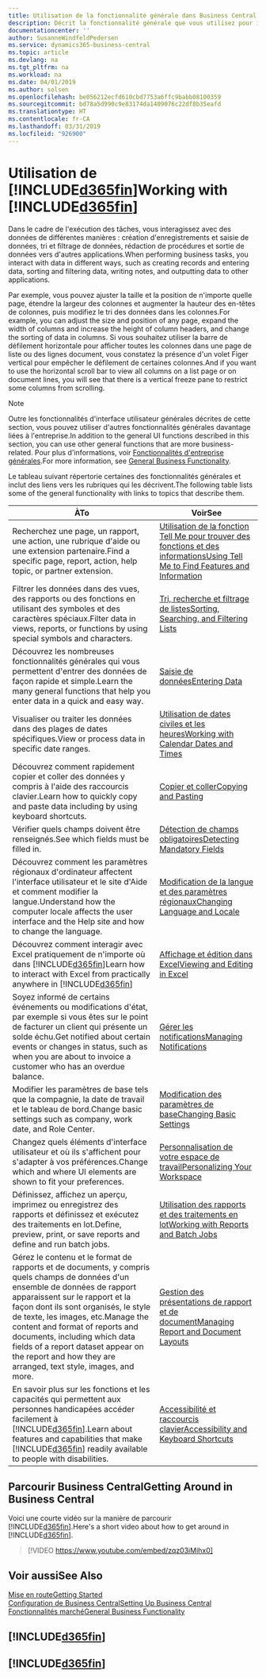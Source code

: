 ```yaml
---
title: Utilisation de la fonctionnalité générale dans Business Central | Microsoft Docs
description: Décrit la fonctionnalité générale que vous utilisez pour interagir avec des données dans Business Central, par exemple entrer les valeurs, trier les données, et modifier les vues.
documentationcenter: ''
author: SusanneWindfeldPedersen
ms.service: dynamics365-business-central
ms.topic: article
ms.devlang: na
ms.tgt_pltfrm: na
ms.workload: na
ms.date: 04/01/2019
ms.author: solsen
ms.openlocfilehash: be056212ecfd610cbd7753a6ffc9babb08100359
ms.sourcegitcommit: bd78a5d990c9e83174da1409076c22df8b35eafd
ms.translationtype: HT
ms.contentlocale: fr-CA
ms.lasthandoff: 03/31/2019
ms.locfileid: "926900"
---
```

# <a name="working-with-included365finincludesd365finmdmd"></a><span data-ttu-id="8ede2-103">Utilisation de [!INCLUDE[d365fin](includes/d365fin_md.md)]</span><span class="sxs-lookup"><span data-stu-id="8ede2-103">Working with [!INCLUDE[d365fin](includes/d365fin_md.md)]</span></span>
<span data-ttu-id="8ede2-104">Dans le cadre de l'exécution des tâches, vous interagissez avec des données de différentes manières : création d'enregistrements et saisie de données, tri et filtrage de données, rédaction de procédures et sortie de données vers d'autres applications.</span><span class="sxs-lookup"><span data-stu-id="8ede2-104">When performing business tasks, you interact with data in different ways, such as creating records and entering data, sorting and filtering data, writing notes, and outputting data to other applications.</span></span>

<span data-ttu-id="8ede2-105">Par exemple, vous pouvez ajuster la taille et la position de n'importe quelle page, étendre la largeur des colonnes et augmenter la hauteur des en-têtes de colonnes, puis modifiez le tri des données dans les colonnes.</span><span class="sxs-lookup"><span data-stu-id="8ede2-105">For example, you can adjust the size and position of any page, expand the width of columns and increase the height of column headers, and change the sorting of data in columns.</span></span> <span data-ttu-id="8ede2-106">Si vous souhaitez utiliser la barre de défilement horizontale pour afficher toutes les colonnes dans une page de liste ou des lignes document, vous constatez la présence d'un volet Figer vertical pour empêcher le défilement de certaines colonnes.</span><span class="sxs-lookup"><span data-stu-id="8ede2-106">And if you want to use the horizontal scroll bar to view all columns on a list page or on document lines, you will see that there is a vertical freeze pane to restrict some columns from scrolling.</span></span>

> [!NOTE]
> <span data-ttu-id="8ede2-107">Outre les fonctionnalités d'interface utilisateur générales décrites de cette section, vous pouvez utiliser d'autres fonctionnalités générales davantage liées à l'entreprise.</span><span class="sxs-lookup"><span data-stu-id="8ede2-107">In addition to the general UI functions described in this section, you can use other general functions that are more business-related.</span></span> <span data-ttu-id="8ede2-108">Pour plus d'informations, voir [Fonctionnalités d'entreprise générales](ui-across-business-areas.md).</span><span class="sxs-lookup"><span data-stu-id="8ede2-108">For more information, see [General Business Functionality](ui-across-business-areas.md).</span></span>

<span data-ttu-id="8ede2-109">Le tableau suivant répertorie certaines des fonctionnalités générales et inclut des liens vers les rubriques qui les décrivent.</span><span class="sxs-lookup"><span data-stu-id="8ede2-109">The following table lists some of the general functionality with links to topics that describe them.</span></span>

| <span data-ttu-id="8ede2-110">À</span><span class="sxs-lookup"><span data-stu-id="8ede2-110">To</span></span> | <span data-ttu-id="8ede2-111">Voir</span><span class="sxs-lookup"><span data-stu-id="8ede2-111">See</span></span> |
| --- | --- |
| <span data-ttu-id="8ede2-112">Recherchez une page, un rapport, une action, une rubrique d'aide ou une extension partenaire.</span><span class="sxs-lookup"><span data-stu-id="8ede2-112">Find a specific page, report, action, help topic, or partner extension.</span></span> |[<span data-ttu-id="8ede2-113">Utilisation de la fonction Tell Me pour trouver des fonctions et des informations</span><span class="sxs-lookup"><span data-stu-id="8ede2-113">Using Tell Me to Find Features and Information</span></span>](ui-search.md) |
| <span data-ttu-id="8ede2-114">Filtrer les données dans des vues, des rapports ou des fonctions en utilisant des symboles et des caractères spéciaux.</span><span class="sxs-lookup"><span data-stu-id="8ede2-114">Filter data in views, reports, or functions by using special symbols and characters.</span></span> |[<span data-ttu-id="8ede2-115">Tri, recherche et filtrage de listes</span><span class="sxs-lookup"><span data-stu-id="8ede2-115">Sorting, Searching, and Filtering Lists</span></span>](ui-enter-criteria-filters.md) |
|<span data-ttu-id="8ede2-116">Découvrez les nombreuses fonctionnalités générales qui vous permettent d'entrer des données de façon rapide et simple.</span><span class="sxs-lookup"><span data-stu-id="8ede2-116">Learn the many general functions that help you enter data in a quick and easy way.</span></span>|[<span data-ttu-id="8ede2-117">Saisie de données</span><span class="sxs-lookup"><span data-stu-id="8ede2-117">Entering Data</span></span>](ui-enter-data.md)|
| <span data-ttu-id="8ede2-118">Visualiser ou traiter les données dans des plages de dates spécifiques.</span><span class="sxs-lookup"><span data-stu-id="8ede2-118">View or process data in specific date ranges.</span></span> |[<span data-ttu-id="8ede2-119">Utilisation de dates civiles et les heures</span><span class="sxs-lookup"><span data-stu-id="8ede2-119">Working with Calendar Dates and Times</span></span>](ui-enter-date-ranges.md) |
|<span data-ttu-id="8ede2-120">Découvrez comment rapidement copier et coller des données y compris à l'aide des raccourcis clavier.</span><span class="sxs-lookup"><span data-stu-id="8ede2-120">Learn how to quickly copy and paste data including by using keyboard shortcuts.</span></span>|[<span data-ttu-id="8ede2-121">Copier et coller</span><span class="sxs-lookup"><span data-stu-id="8ede2-121">Copying and Pasting</span></span>](ui-copy-paste.md)|
| <span data-ttu-id="8ede2-122">Vérifier quels champs doivent être renseignés.</span><span class="sxs-lookup"><span data-stu-id="8ede2-122">See which fields must be filled in.</span></span> |[<span data-ttu-id="8ede2-123">Détection de champs obligatoires</span><span class="sxs-lookup"><span data-stu-id="8ede2-123">Detecting Mandatory Fields</span></span>](ui-mandatory-fields.md) |
|<span data-ttu-id="8ede2-124">Découvrez comment les paramètres régionaux d'ordinateur affectent l'interface utilisateur et le site d'Aide et comment modifier la langue.</span><span class="sxs-lookup"><span data-stu-id="8ede2-124">Understand how the computer locale affects the user interface and the Help site and how to change the language.</span></span>|[<span data-ttu-id="8ede2-125">Modification de la langue et des paramètres régionaux</span><span class="sxs-lookup"><span data-stu-id="8ede2-125">Changing Language and Locale</span></span>](about-locale-language.md)|
|<span data-ttu-id="8ede2-126">Découvrez comment interagir avec Excel pratiquement de n'importe où dans [!INCLUDE[d365fin](includes/d365fin_md.md)]</span><span class="sxs-lookup"><span data-stu-id="8ede2-126">Learn how to interact with Excel from practically anywhere in [!INCLUDE[d365fin](includes/d365fin_md.md)]</span></span>|[<span data-ttu-id="8ede2-127">Affichage et édition dans Excel</span><span class="sxs-lookup"><span data-stu-id="8ede2-127">Viewing and Editing in Excel</span></span>](across-work-with-excel.md)|
|<span data-ttu-id="8ede2-128">Soyez informé de certains événements ou modifications d'état, par exemple si vous êtes sur le point de facturer un client qui présente un solde échu.</span><span class="sxs-lookup"><span data-stu-id="8ede2-128">Get notified about certain events or changes in status, such as when you are about to invoice a customer who has an overdue balance.</span></span>|[<span data-ttu-id="8ede2-129">Gérer les notifications</span><span class="sxs-lookup"><span data-stu-id="8ede2-129">Managing Notifications</span></span>](ui-smart-notifications.md)|
| <span data-ttu-id="8ede2-130">Modifier les paramètres de base tels que la compagnie, la date de travail et le tableau de bord.</span><span class="sxs-lookup"><span data-stu-id="8ede2-130">Change basic settings such as company, work date, and Role Center.</span></span> |[<span data-ttu-id="8ede2-131">Modification des paramètres de base</span><span class="sxs-lookup"><span data-stu-id="8ede2-131">Changing Basic Settings</span></span>](ui-change-basic-settings.md) |
| <span data-ttu-id="8ede2-132">Changez quels éléments d'interface utilisateur et où ils s'affichent pour s'adapter à vos préférences.</span><span class="sxs-lookup"><span data-stu-id="8ede2-132">Change which and where UI elements are shown to fit your preferences.</span></span>|[<span data-ttu-id="8ede2-133">Personnalisation de votre espace de travail</span><span class="sxs-lookup"><span data-stu-id="8ede2-133">Personalizing Your Workspace</span></span>](ui-personalization-user.md) |
|<span data-ttu-id="8ede2-134">Définissez, affichez un aperçu, imprimez ou enregistrez des rapports et définissez et exécutez des traitements en lot.</span><span class="sxs-lookup"><span data-stu-id="8ede2-134">Define, preview, print, or save reports and define and run batch jobs.</span></span>|[<span data-ttu-id="8ede2-135">Utilisation des rapports et des traitements en lot</span><span class="sxs-lookup"><span data-stu-id="8ede2-135">Working with Reports and Batch Jobs</span></span>](ui-work-report.md)|
| <span data-ttu-id="8ede2-136">Gérez le contenu et le format de rapports et de documents, y compris quels champs de données d'un ensemble de données de rapport apparaissent sur le rapport et la façon dont ils sont organisés, le style de texte, les images, etc.</span><span class="sxs-lookup"><span data-stu-id="8ede2-136">Manage the content and format of reports and documents, including which data fields of a report dataset appear on the report and how they are arranged, text style, images, and more.</span></span>|[<span data-ttu-id="8ede2-137">Gestion des présentations de rapport et de document</span><span class="sxs-lookup"><span data-stu-id="8ede2-137">Managing Report and Document Layouts</span></span>](ui-manage-report-layouts.md) |
|<span data-ttu-id="8ede2-138">En savoir plus sur les fonctions et les capacités qui permettent aux personnes handicapées accéder facilement à [!INCLUDE[d365fin](includes/d365fin_md.md)].</span><span class="sxs-lookup"><span data-stu-id="8ede2-138">Learn about features and capabilities that make [!INCLUDE[d365fin](includes/d365fin_md.md)] readily available to people with disabilities.</span></span>|[<span data-ttu-id="8ede2-139">Accessibilité et raccourcis clavier</span><span class="sxs-lookup"><span data-stu-id="8ede2-139">Accessibility and Keyboard Shortcuts</span></span>](ui-accessibility.md)|

## <a name="getting-around-in-business-central"></a><span data-ttu-id="8ede2-140">Parcourir Business Central</span><span class="sxs-lookup"><span data-stu-id="8ede2-140">Getting Around in Business Central</span></span>
<span data-ttu-id="8ede2-141">Voici une courte vidéo sur la manière de parcourir [!INCLUDE[d365fin](includes/d365fin_md.md)].</span><span class="sxs-lookup"><span data-stu-id="8ede2-141">Here's a short video about how to get around in [!INCLUDE[d365fin](includes/d365fin_md.md)].</span></span>

> [!VIDEO https://www.youtube.com/embed/zqz03iMihx0]

## <a name="see-also"></a><span data-ttu-id="8ede2-142">Voir aussi</span><span class="sxs-lookup"><span data-stu-id="8ede2-142">See Also</span></span>
[<span data-ttu-id="8ede2-143">Mise en route</span><span class="sxs-lookup"><span data-stu-id="8ede2-143">Getting Started</span></span>](product-get-started.md)  
[<span data-ttu-id="8ede2-144">Configuration de Business Central</span><span class="sxs-lookup"><span data-stu-id="8ede2-144">Setting Up Business Central</span></span>](setup.md)  
[<span data-ttu-id="8ede2-145">Fonctionnalités marché</span><span class="sxs-lookup"><span data-stu-id="8ede2-145">General Business Functionality</span></span>](ui-across-business-areas.md)  

## [!INCLUDE[d365fin](includes/free_trial_md.md)]  
## [!INCLUDE[d365fin](includes/training_link_md.md)]
